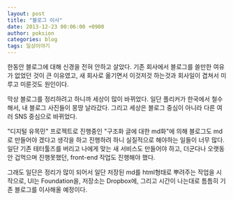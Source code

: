 ```yaml
---
layout: post
title: "블로그 이사"
date: 2013-12-23 00:06:00 +0900
author: poksion
categories: blog
tags: 일상이야기
---
```

한동안 블로그에 대해 신경을 전혀 안하고 살았다. 기존 회사에서 블로그를 쓸만한 여유가 없었던 것이 큰 이유였고, 새 회사로 옮기면서 이것저것 하는것과 회사일이 겹쳐서 미루고 미룬것도 원인이다.

막상 블로그를 정리하려고 하니까 세상이 많이 바뀌었다. 일단 플리커가 한국에서 철수해서, 내 블로그 사진들이 몽땅 날라갔다. 그리고 세상은 블로그 중심이 아니라 다른 여러 SNS 중심으로 바뀌었다.

"디지털 유목민" 프로젝트로 진행중인 "구조화 글에 대한 md화"에 의해 블로그도 md로 만들어야 겠다고 생각을 하고 진행하려 하니 실질적으로 해야하는 일들이 너무 많다. 일단 기존 테터툴즈를 버리고 나에게 맞는 새 서비스도 만들어야 하고, 더군다나 오랫동안 겁먹으며 진행못했던, front-end 작업도 진행해야 했다.

그래도 일단은 정리가 많이 되어서 일단 저장된 md를 html형태로 뿌려주는 작업을 시작으로, UI는 Foundation을, 저장소는 Dropbox에, 그리고 시간이 나는대로 틈틈히 기존 블로그를 이사해올 예정이다. 

